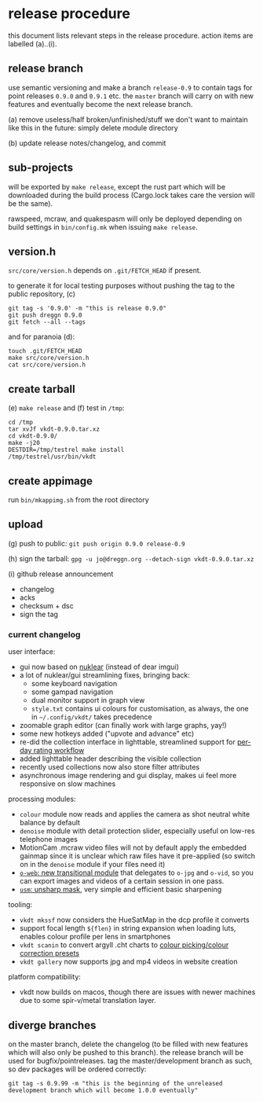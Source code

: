 # release procedure

this document lists relevant steps in the release procedure.
action items are labelled (a)..(i).

## release branch

use semantic versioning and make a branch `release-0.9` to
contain tags for point releases `0.9.0` and `0.9.1` etc.
the `master` branch will carry on with new features and eventually become the
next release branch.

(a) remove useless/half broken/unfinished/stuff we don't want to maintain like
this in the future: simply delete module directory

(b) update release notes/changelog, and commit

## sub-projects

will be exported by `make release`, except the rust part which will be downloaded
during the build process (Cargo.lock takes care the version will be the same).

rawspeed, mcraw, and quakespasm will only be deployed depending on build
settings in `bin/config.mk` when issuing `make release`.

## version.h

`src/core/version.h` depends on `.git/FETCH_HEAD` if present.

to generate it for local testing purposes without pushing the tag
to the public repository, (c)
```
git tag -s '0.9.0' -m "this is release 0.9.0"
git push dreggn 0.9.0
git fetch --all --tags
```

and for paranoia (d):

```
touch .git/FETCH_HEAD
make src/core/version.h
cat src/core/version.h
```

## create tarball

(e) `make release` and (f) test in `/tmp`:

```
cd /tmp
tar xvJf vkdt-0.9.0.tar.xz
cd vkdt-0.9.0/
make -j20
DESTDIR=/tmp/testrel make install
/tmp/testrel/usr/bin/vkdt
```

## create appimage

run `bin/mkappimg.sh` from the root directory

## upload

(g) push to public: `git push origin 0.9.0 release-0.9`

(h) sign the tarball:
`gpg -u jo@dreggn.org --detach-sign vkdt-0.9.0.tar.xz`

(i) github release announcement

* changelog
* acks
* checksum + dsc
* sign the tag

### current changelog

user interface:
* gui now based on [nuklear](https://github.com/Immediate-Mode-UI/Nuklear) (instead of dear imgui)
* a lot of nuklear/gui streamlining fixes, bringing back:
  * some keyboard navigation
  * some gampad navigation
  * dual monitor support in graph view
  * `style.txt` contains ui colours for customisation, as always, the one in `~/.config/vkdt/` takes precedence
* zoomable graph editor (can finally work with large graphs, yay!)
* some new hotkeys added ("upvote and advance" etc)
* re-did the collection interface in lighttable, streamlined support for [per-day rating workflow](https://jo.dreggn.org/vkdt/doc/howto/lt-workflow/readme.html)
* added lighttable header describing the visible collection
* recently used collections now also store filter attributes
* asynchronous image rendering and gui display, makes ui feel more responsive on slow machines

processing modules:
* `colour` module now reads and applies the camera as shot neutral white balance by default
* `denoise` module with detail protection slider, especially useful on low-res telephone images
* MotionCam .mcraw video files will not by default apply the embedded gainmap since it is
  unclear which raw files have it pre-applied (so switch on in the `denoise`
  module if your files need it)
* [`o-web`: new transitional module](https://jo.dreggn.org/vkdt/src/pipe/modules/o-web/readme.html) that delegates to `o-jpg` and `o-vid`, so you can export
  images and videos of a certain session in one pass.
* [`usm`: unsharp mask](https://jo.dreggn.org/vkdt/src/pipe/modules/usm/readme.html), very simple and efficient basic sharpening

tooling:
* `vkdt mkssf` now considers the HueSatMap in the dcp profile it converts
* support focal length `${flen}` in string expansion when loading luts, enables colour profile per lens in smartphones
* `vkdt scanin` to convert argyll .cht charts to [colour picking/colour correction presets](https://jo.dreggn.org/vkdt/doc/howto/colour-input/readme.html)
* `vkdt gallery` now supports jpg and mp4 videos in website creation

platform compatibility:
* vkdt now builds on macos, though there are issues with newer machines
  due to some spir-v/metal translation layer.

## diverge branches

on the master branch, delete the changelog (to be filled with new features which
will also only be pushed to this branch). the release branch will be used for
bugfix/pointreleases.
tag the master/development branch as such, so dev packages will be ordered correctly:
```
git tag -s 0.9.99 -m "this is the beginning of the unreleased development branch which will become 1.0.0 eventually"
```
